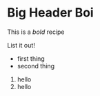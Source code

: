 # Big Header Boi

This is a *bold* recipe

List it out!
- first thing
- second thing

1. hello
2. hello
